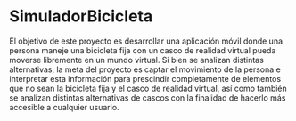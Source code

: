 # SimuladorBicicleta
El objetivo de este proyecto es desarrollar una aplicación móvil donde una persona maneje una bicicleta fija con un casco de realidad virtual pueda moverse libremente en un mundo virtual.
Si bien se analizan distintas alternativas, la meta del proyecto es captar el movimiento de la persona e interpretar esta información para prescindir completamente de elementos que no sean la bicicleta fija y el casco de realidad virtual, así como también se analizan distintas alternativas de cascos con la finalidad de hacerlo más accesible a cualquier usuario.
